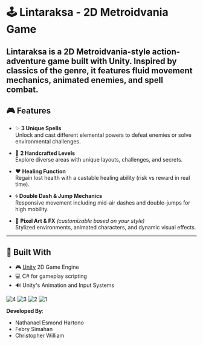 # 🕹️ Lintaraksa - 2D Metroidvania Game

**Lintaraksa** is a 2D Metroidvania-style action-adventure game built with **Unity**. Inspired by classics of the genre, it features fluid movement mechanics, animated enemies, and spell combat.
---

## 🎮 Features

- ✨ **3 Unique Spells**  
  Unlock and cast different elemental powers to defeat enemies or solve environmental challenges.

- 🧭 **2 Handcrafted Levels**  
  Explore diverse areas with unique layouts, challenges, and secrets.

- ❤️ **Healing Function**  
  Regain lost health with a castable healing ability (risk vs reward in real time).

- 🌀 **Double Dash & Jump Mechanics**  
  Responsive movement including mid-air dashes and double-jumps for high mobility.

- 🎨 **Pixel Art & FX** *(customizable based on your style)*  
  Stylized environments, animated characters, and dynamic visual effects.

---

## 🧱 Built With

- 🎮 [Unity](https://unity.com/) 2D Game Engine
- 💻 C# for gameplay scripting
- 🔊 Unity's Animation and Input Systems

![4](https://github.com/user-attachments/assets/ae58fdd7-8e60-4c91-85ed-eb407535b8e9)
![3](https://github.com/user-attachments/assets/43e65d9e-64eb-40e4-b8d3-1184c586d532)
![2](https://github.com/user-attachments/assets/38bad57b-a80a-4ee4-8fba-cfb5dcc9cf11)
![1](https://github.com/user-attachments/assets/9415f957-7622-4d68-98d9-6bedc1942ce5)

**Developed By**:
- Nathanael Esmond Hartono
- Febry Simahan
- Christopher William

